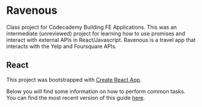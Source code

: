 # Ravenous

Class project for Codecademy Building FE Applications.
This was an intermediate (unreviewed) project for learning how to use promises and interact with external APIs in React/Javascript. Ravenous is a travel app that interacts with the Yelp and Foursquare APIs.

## React

This project was bootstrapped with [Create React App](https://github.com/facebookincubator/create-react-app).

Below you will find some information on how to perform common tasks.<br>
You can find the most recent version of this guide [here](https://github.com/facebookincubator/create-react-app/blob/master/packages/react-scripts/template/README.md).


